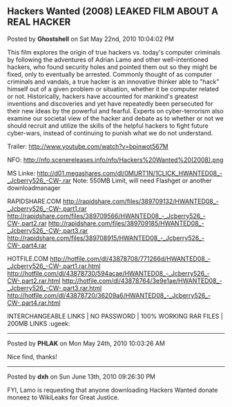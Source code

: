 ## Hackers Wanted (2008) **LEAKED FILM ABOUT A REAL HACKER**
Posted by **Ghostshell** on Sat May 22nd, 2010 10:04:02 PM

This film explores the origin of true hackers vs. today's computer criminals by
following the adventures of Adrian Lamo and other well-intentioned hackers, who
found security holes and pointed them out so they might be fixed, only to
eventually be arrested. Commonly thought of as computer criminals and vandals, a
true hacker is an innovative thinker able to "hack" himself out of a given
problem or situation, whether it be computer related or not. Historically,
hackers have accounted for mankind's greatest inventions and discoveries and yet
have repeatedly been persecuted for their new ideas by the powerful and fearful.
Experts on cyber-terrorism also examine our societal view of the hacker and
debate as to whether or not we should recruit and utilize the skills of the
helpful hackers to fight future cyber-wars, instead of continuing to punish what
we do not understand.

Trailer: <http://www.youtube.com/watch?v=bpinwot567M>

NFO: <http://nfo.scenereleases.info/nfo/Hackers%20Wanted%20(2008).png>

MS Linke:
<http://d01.megashares.com/dl/0MURT1N/1CLICK_HWANTED08_-_Jcberry526_-CW-.rar>
Note: 550MB Limit, will need Flashget or another downloadmanager

RAPIDSHARE.COM
<http://rapidshare.com/files/389709132/HWANTED08_-_Jcberry526_-CW-.part1.rar>
<http://rapidshare.com/files/389709566/HWANTED08_-_Jcberry526_-CW-.part2.rar>
<http://rapidshare.com/files/389709185/HWANTED08_-_Jcberry526_-CW-.part3.rar>
<http://rapidshare.com/files/389708915/HWANTED08_-_Jcberry526_-CW-.part4.rar>

HOTFILE.COM
<http://hotfile.com/dl/43878708/771266d/HWANTED08_-_Jcberry526_-CW-.part1.rar.html>
<http://hotfile.com/dl/43878730/594acae/HWANTED08_-_Jcberry526_-CW-.part2.rar.html>
<http://hotfile.com/dl/43878764/3e9e1ae/HWANTED08_-_Jcberry526_-CW-.part3.rar.html>
<http://hotfile.com/dl/43878720/36209a6/HWANTED08_-_Jcberry526_-CW-.part4.rar.html>

INTERCHANGEABLE LINKS | NO PASSWORD | 100% WORKING RAR FILES | 200MB LINKS
:ugeek:

--------------------------------------------------------------------------------

Posted by **PHLAK** on Mon May 24th, 2010 10:03:26 AM

Nice find, thanks!

--------------------------------------------------------------------------------

Posted by **dxh** on Sun June 13th, 2010 09:26:30 PM

FYI, Lamo is requesting that anyone downloading Hackers Wanted donate moneez to
WikiLeaks for Great Justice.
